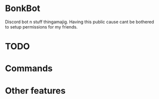 # BonkBot

Discord bot n stuff thingamajig.
Having this public cause cant be bothered to setup permissions for my friends.

# TODO

# Commands

# Other features
